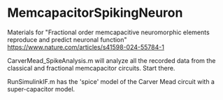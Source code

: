 # MemcapacitorSpikingNeuron
Materials for "Fractional order memcapacitive neuromorphic elements reproduce and predict neuronal function" https://www.nature.com/articles/s41598-024-55784-1


 CarverMead_SpikeAnalysis.m will analyze all the recorded data from the classical and fractional memcapacitor circuits. Start there. 

 RunSimulinkIF.m has the 'spice' model of the Carver Mead circuit with a super-capacitor model.
